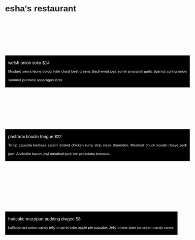 <!DOCTYPE html>

<head>

<style>
body {
  font-family: helvetica, sans-serif;
  margin: 0 auto;
  max-width: 600px;
}
div {
  height: 200px;
  background-size: cover;
  position: relative;
  margin: 40px 0 0 0;
  border-radius: 12px;
}

p {
  color: rgba(255,255,255,1);
  background: rgba(0,0,0,1);
  padding: 10px;
  line-height: 28px;
  text-align: justify;
  position: absolute;
  bottom: 0;
  margin: 0;
  text-align: 10px;
}

.first{
  background-image: url("http://dash.ga.co/assets/firstcourse.jpg");
}
.second{
  background-image: url("http://dash.ga.co/assets/secondcourse.jpg");
}
.dessert{
  background-image: url("http://dash.ga.co/assets/dessertcourse.jpg");
}
</style>

</head>

<body>
<h1>esha's restaurant</h1>
<div class="first">
<p>welsh onion soko $14<br />
<small>Mustard sierra leone bologi kale chard beet greens black-eyed pea sorrel amaranth garlic tigernut spring onion summer purslane asparagus lentil. </small></p>
</div>
<div class="second">
<p>pastrami boudin tongue $22<br />
<small>Tri-tip capicola kielbasa salami brisket chicken rump strip steak drumstick. Meatloaf chuck boudin ribeye pork jowl. Andouille bacon jowl meatloaf pork loin prosciutto bresaola.</small></p>
</div>
<div class="dessert">
<p>fruitcake marzipan pudding dragee $8<br />
<small>Lollipop tart cotton candy jelly-o carrot cake apple pie cupcake. Jelly-o bear claw ice cream candy canes.</small></p>
</div>
</body>

